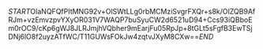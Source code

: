 $START$OIaNQFQfPItMNG92v+OlSWtLLg0rbMCMziSvgrFXQr+s8k/OIZQB9AfRJm+vzEmvzpvYXyOR031V7WAQP7buSyuCW2d6521uD94+Ccs93iQBboEm0rOC9/cKp6gWJ8JLRJmjhVQbher9mEarjFu05RpJp+8tGLt5sFgfB3EwTSjDNj6lO8f2uyzATfWC/T11GUWsFOkJw4zqtvJXyM8CXw==$END$